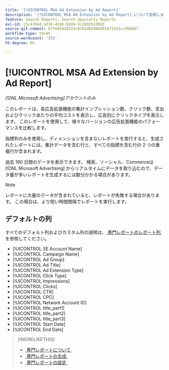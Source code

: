 ```yaml
---
title: '[!UICONTROL MSA Ad Extension by Ad Report]'
description: '[!UICONTROL MSA Ad Extension by Ad Report] について説明します。'
feature: Search Reports, Search Specialty Reports
exl-id: c5c47ded-a33b-4cbb-b2d4-3c2602bcd0d3
source-git-commit: 67fe8581832dc0762d62908d01672e53cc95b847
workflow-type: tm+mt
source-wordcount: '153'
ht-degree: 0%

---
```


# [!UICONTROL MSA Ad Extension by Ad Report]

*[!DNL Microsoft Advertising]アカウントのみ*

このレポートは、各広告拡張機能の集計インプレッション数、クリック数、支出およびクリックあたりの平均コストを表示し、広告別にクリックタイプを表示します。 このレポートを使用して、様々なバージョンの広告拡張機能のパフォーマンスを比較します。

指標列のみを使用し、ディメンションを含まないレポートを実行すると、生成されたレポートには、集計データを含む行と、すべての指標を含む行の 2 つの重複行が含まれます。<!-- all metrics? -->

過去 180 日間のデータを表示できます。 検索、ソーシャル、Commerceは [!DNL Microsoft Advertising] からリアルタイムにデータを取り込むので、データ量が多いレポートを生成するには数分かかる場合があります。

>[!NOTE]
>
>レポートに大量のデータが含まれていると、レポートが失敗する場合があります。 この場合は、より短い時間間隔でレポートを実行します。

## デフォルトの列

すべてのデフォルト列およびカスタム列の説明は、[&#x200B; 専門レポートのレポート列 &#x200B;](specialty-report-columns.md) を参照してください。

* [!UICONTROL SE Account Name]
* [!UICONTROL Campaign Name]
* [!UICONTROL Ad Group]
* [!UICONTROL Ad Title]
* [!UICONTROL Ad Extension Type]
* [!UICONTROL Click Type]
* [!UICONTROL Impressions]
* [!UICONTROL Clicks]
* [!UICONTROL CTR]
* [!UICONTROL CPC]
* [!UICONTROL Network Account ID]
* [!UICONTROL title_part1]<!-- segment of the ad title? -->
* [!UICONTROL title_part2]<!-- ? -->
* [!UICONTROL title_part3]<!-- ? -->
* [!UICONTROL Start Date]
* [!UICONTROL End Date]

>[!MORELIKETHIS]
>
>* [&#x200B; 専門レポートについて &#x200B;](specialty-report-about.md)
>* [&#x200B; 専門レポートの生成 &#x200B;](specialty-report-generate.md)
>* [&#x200B; 専門レポートの設定 &#x200B;](specialty-report-settings.md)

